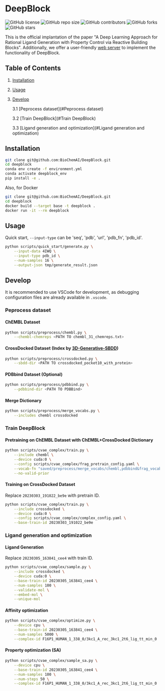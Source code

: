 # DeepBlock

![GitHub license](https://img.shields.io/github/license/BioChemAI/DeepBlock.svg)
![GitHub repo size](https://img.shields.io/github/repo-size/BioChemAI/DeepBlock.svg)
![GitHub contributors](https://img.shields.io/github/contributors/BioChemAI/DeepBlock)
![GitHub forks](https://badgen.net/github/forks/BioChemAI/DeepBlock)
![GitHub stars](https://img.shields.io/github/stars/BioChemAI/DeepBlock.svg)

This is the official implantation of the paper "A Deep Learning Approach for Rational Ligand Generation with Property Control via Reactive Building Blocks".
Additionally, we offer a user-friendly [web server](https://biochemai.app.pizyds.com/) to implement the functionality of DeepBlock.

## Table of Contents
1. [Installation](#Installation)
2. [Usage](#Usage)
3. [Develop](#Develop)
    
    3.1 [Peprocess dataset](#Peprocess dataset)
   
    3.2 [Train DeepBlock](#Train DeepBlock)
    
    3.3 [Ligand generation and optimization](#Ligand generation and optimization)


## Installation

```bash
git clone git@github.com:BioChemAI/DeepBlock.git
cd deepblock
conda env create -f environment.yml
conda activate deepblock_env
pip install -e .
```

Also, for Docker

```bash
git clone git@github.com:BioChemAI/DeepBlock.git
cd deepblock
docker build --target base -t deepblock .
docker run -it --rm deepblock
```

## Usage

Quick start, `--input-type` can be 'seq', 'pdb', 'url', 'pdb_fn', 'pdb_id'.

```bash
python scripts/quick_start/generate.py \
    --input-data 4IWQ \
    --input-type pdb_id \
    --num-samples 16 \
    --output-json tmp/generate_result.json
```

## Develop

It is recommended to use VSCode for development, as debugging configuration files are already available in `.vscode`.

### Peprocess dataset

#### ChEMBL Dataset

```bash
python scripts/preprocess/chembl.py \
    --chembl-chemreps <PATH TO chembl_31_chemreps.txt>
```

#### CrossDocked Dataset (Index by [3D-Generative-SBDD](https://github.com/luost26/3D-Generative-SBDD))

```bash
python scripts/preprocess/crossdocked.py \
    --sbdd-dir <PATH TO crossdocked_pocket10_with_protein>
```

#### PDBbind Dataset (Optional)

```bash
python scripts/preprocess/pdbbind.py \
    --pdbbind-dir <PATH TO PDBBind>
```

#### Merge Dictionary

```bash
python scripts/preprocess/merge_vocabs.py \
    --includes chembl crossdocked
```

### Train DeepBlock

#### Pretraining on ChEMBL Dataset with ChEMBL+CrossDocked Dictionary

```bash
python scripts/cvae_complex/train.py \
    --include chembl \
    --device cuda:0 \
    --config scripts/cvae_complex/frag_pretrain_config.yaml \
    --vocab-fn "saved/preprocess/merge_vocabs/chembl,pdbbind&frag_vocab.json" \
    --no-valid-prior
```

#### Training on CrossDocked Dataset

Replace `20230303_191022_be9e` with pretrain ID.

```bash
python scripts/cvae_complex/train.py \
    --include crossdocked \
    --device cuda:0 \
    --config scripts/cvae_complex/complex_config.yaml \
    --base-train-id 20230303_191022_be9e
```

### Ligand generation and optimization

#### Ligand Generation

Replace `20230305_163841_cee4` with train ID.

```bash
python scripts/cvae_complex/sample.py \
    --include crossdocked \
    --device cuda:0 \
    --base-train-id 20230305_163841_cee4 \
    --num-samples 100 \
    --validate-mol \
    --embed-mol \
    --unique-mol
```

#### Affinity optimization

```bash
python scripts/cvae_complex/optimize.py \
    --device cpu \
    --base-train-id 20230305_163841_cee4 \
    --num-samples 5000 \
    --complex-id F16P1_HUMAN_1_338_0/3kc1_A_rec_3kc1_2t6_lig_tt_min_0
```

#### Property optimization (SA)

```bash
python scripts/cvae_complex/sample_sa.py \
    --device cpu \
    --base-train-id 20230305_163841_cee4 \
    --num-samples 100 \
    --num-steps 50 \
    --complex-id F16P1_HUMAN_1_338_0/3kc1_A_rec_3kc1_2t6_lig_tt_min_0
```
